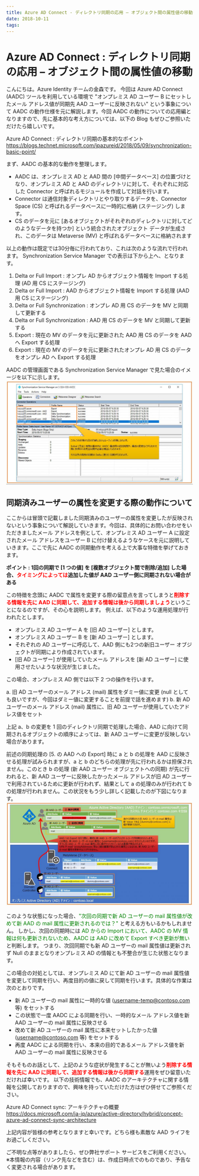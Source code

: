 ```yaml
---
title: Azure AD Connect - ディレクトリ同期の応用 – オブジェクト間の属性値の移動
date: 2018-10-11
tags:
---
```

# Azure AD Connect : ディレクトリ同期の応用 – オブジェクト間の属性値の移動

こんにちは。Azure Identity チームの金森です。
今回は Azure AD Connect (AADC) ツールを利用している環境で "オンプレミス AD ユーザー B にセットしたメール アドレス値が同期先 AAD ユーザーに反映されない" という事象について AADC の動作仕様を元に解説します。今回 AADC の動作についての応用編となりますので、先に基本的な考え方については、以下の Blog もぜひご参照いただけたら嬉しいです。
 
Azure AD Connect : ディレクトリ同期の基本的なポイント
https://blogs.technet.microsoft.com/jpazureid/2018/05/09/synchronization-basic-point/
 
まず、AADC の基本的な動作を整理します。
- AADC は、オンプレミス AD と AAD 間の [中間データベース] の位置づけとなり、オンプレミス AD と AAD のディレクトリに対して、それぞれに対応した Connector と呼ばれるモジュールを作成して対話を行います。
- Connector は通信対象ディレクトリとやり取りするデータを、Connector Space (CS) と呼ばれるデータベースに一時的に格納 (ステージング) します。
- CS のデータを元に [あるオブジェクトがそれぞれのディレクトリに対してどのようなデータを持つか] という統合されたオブジェクト データが生成され、このデータは Metaverse (MV) と呼ばれるデータベースに格納されます
 
以上の動作は既定では30分毎に行われており、これは次のような流れで行われます。
Synchronization Service Manager での表示は下から上へ、となります。
 
1. Delta or Full Import : オンプレ AD からオブジェクト情報を Import する処理 (AD 用 CS にステージング)
2. Delta or Full Import : AAD からオブジェクト情報を Import する処理 (AAD 用 CS にステージング)
3. Delta or Full Synchronization : オンプレ AD 用 CS のデータを MV と同期して更新する
4. Delta or Full Synchronization : AAD 用 CS のデータを MV と同期して更新する
5. Export : 現在の MV のデータを元に更新された AAD 用 CS のデータを AAD へ Export する処理
6. Export : 現在の MV のデータを元に更新されたオンプレ AD 用 CS のデータをオンプレ AD へ Export する処理
 
AADC の管理画面である Synchronization Service Manager で見た場合のイメージを以下に示します。
![](./application-directory-synchronization/sync-routine-1024x569.jpg) 



## 同期済みユーザーの属性を変更する際の動作について
ここからは冒頭で記載しました同期済みのユーザーの属性を変更したが反映されないという事象について解説していきます。今回は、具体的にお問い合わせをいただきましたメール アドレスを例として、オンプレミス AD ユーザー A に設定されたメール アドレスをユーザー B に付け替えるようなケースを元に説明していきます。ここで先に AADC の同期動作を考える上で大事な特徴を挙げておきます。
 
**ポイント : 1回の同期で [1 つの値] を [複数オブジェクト間で削除/追加] した場合、<span style="color: red; ">タイミングによっては</span>追加した値が AAD ユーザー側に同期されない場合がある**
 
この特徴を念頭に AADC で属性を変更する際の留意点を言ってしまうと<span style="color: red; ">**削除する情報を先に AAD に同期して、追加する情報は後から同期しましょう**</span>ということになるのですが、その心を説明します。
例えば、以下のような運用処理が行われたとします。
 
- オンプレミス AD ユーザー A を [旧 AD ユーザー] とします。
- オンプレミス AD ユーザー B を [新 AD ユーザー] とします。
- それぞれの AD ユーザーに呼応して、AAD 側にも2つの新旧ユーザー オブジェクトが同期により作成されています。
- [旧 AD ユーザー] が使用していたメール アドレスを [新 AD ユーザー] に使用させたいような状況が生じました。
 
この場合、オンプレミス AD 側では以下 2 つの操作を行います。
 
a. 旧 AD ユーザーのメール アドレス (mail) 属性をダミー値に変更 (null としても良いですが、今回はダミー値に変更することを前提で話を進めます)
b. 新 AD ユーザーのメール アドレス (mail) 属性に、旧 AD ユーザーが使用していたアドレス値をセット
 
上記 a、b の変更を 1 回のディレクトリ同期で処理した場合、AAD に向けて同期されるオブジェクトの順序によっては、新 AAD ユーザーに変更が反映しない場合があります。

前述の同期処理の [5. の AAD への Export] 時に a と b の処理を AAD に反映させる処理が試みられますが、a と b のどちらの処理が先に行われるかは担保されません。このとき b の処理 (新 AAD ユーザー オブジェクトへの同期) が先に行われると、新 AAD ユーザーに反映したかったメール アドレスが旧 AD ユーザーで利用されているために更新が行われず、結果として a の処理のみが行われて b の処理が行われません。この状況をもう少し詳しく記載したのが下図になります。
![](./application-directory-synchronization/mail-duplicate-1024x568.jpg)  

このような状態になった場合、<span style="color: green; ">"次回の同期で新 AD ユーザーの mail 属性値が改めて新 AAD の mail 属性に更新されるのでは？" </span>と考える方もいるかもしれません。
しかし、次回の同期時には <span style="color: green; ">AD からの Import において、AADC の MV 情報は何も更新されないため、AADC は AAD に改めて Export すべき更新が無い</span>と判断します。
つまり、次回同期でも新 AD ユーザーの mail 属性値は更新されず Null のままとなりオンプレミス AD の情報とも不整合が生じた状態となります。
 
この場合の対処としては、オンプレミス AD にて新 AD ユーザーの mail 属性値を変更して同期を行い、再度目的の値に戻して同期を行います。具体的な作業は次のとおりです。
 
- 新 AD ユーザーの mail 属性に一時的な値 (username-temp@contoso.com 等) をセットする
- この状態で一度 AADC による同期を行い、一時的なメール アドレス値を新 AAD ユーザーの mail 属性に反映させる
- 改めて新 AD ユーザーの mail 属性に本来セットしたかった値 (username@contoso.com 等) をセットする
- 再度 AADC による同期を行い、本来の目的であるメール アドレス値を新 AAD ユーザーの mail 属性に反映させる
 
そもそものお話として、上記のような症状が発生することが無いよう<span style="color: red; ">**削除する情報を先に AAD に同期して、追加する情報は後から同期する**</span>運用をぜひ留意いただければ幸いです。
以下の技術情報でも、AADC のアーキテクチャに関する情報を公開しておりますので、興味を持っていただけた方はぜひ併せてご参照ください。
 
Azure AD Connect sync: アーキテクチャの概要
https://docs.microsoft.com/ja-jp/azure/active-directory/hybrid/concept-azure-ad-connect-sync-architecture
 
上記内容が皆様の参考となりますと幸いです。どちら様も素敵な AAD ライフをお過ごしください。
 
ご不明な点等がありましたら、ぜひ弊社サポート サービスをご利用ください。
※本情報の内容（リンク先などを含む）は、作成日時点でのものであり、予告なく変更される場合があります。
